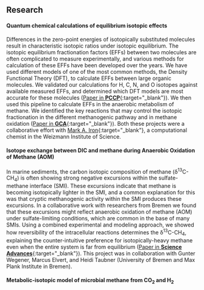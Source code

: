 ## Research

#### Quantum chemical calculations of equilibrium isotopic effects
Differences in the zero-point energies of isotopically substituted molecules result in characteristic isotopic ratios under isotopic equilibrium. The isotopic equilibrium fractionation factors (EFFs) between two molecules are often complicated to measure experimentally, and various methods for calculation of these EFFs have been developed over the years. We have used different models of one of the most common methods, the Density Functional Theory (DFT), to calculate EFFs between large organic molecules. We validated our calculations for H, C, N, and O isotopes against available measured EFFs, and determined which DFT models are most accurate for these molecules ([Paper in **PCCP**](https://doi.org/10.1039/C9CP02975C){:target="_blank"}). We then used this pipeline to calculate EFFs in the anaerobic metabolism of methane. We identified the key reactions that may control the isotopic fractionation in the different methanogenic pathway and in methane oxidation ([Paper in **GCA**](https://doi.org/10.1016/j.gca.2020.10.018){:target="_blank"}). Both these projects were a collaborative effort with [Mark A. Iron](https://markiron.wixsite.com/wis-ccu){:target="_blank"}, a computational chemist in the Weizmann Institute of Science.

#### Isotope exchange between DIC and methane during Anaerobic Oxidation of Methane (AOM)
In marine sediments, the carbon isotopic composition of methane (&#948;<sup>13</sup>C-CH<sub>4</sub>) is often showing strong negative excursions within the sulfate-methane interface (SMI). These excursions indicate that methane is becoming isotopically lighter in the SMI, and a common explanation for this was that cryptic methanogenic activity within the SMI produces these excursions. In a collaborative work with researchers from Bremen we found that these excursions might reflect anaerobic oxidation of methane (AOM) under sulfate-limiting conditions, which are common in the base of many SMIs. Using a combined experimental and modeling approach, we showed how reversibility of the intracellular reactions determines the &#948;<sup>13</sup>C-CH<sub>4</sub>, explaining the counter-intuitive preference for isotopically-heavy methane even when the entire system is far from equilibrium ([Paper in **Science Advances**](http://doi.org/10.1126/sciadv.abe4939){:target="_blank"}). This project was in collaboration with Gunter Wegener, Marcus Elvert, and Heidi Taubner (University of Bremen and Max Plank Institute in Bremen).

#### Metabolic-isotopic model of microbial methane from CO<sub>2</sub> and H<sub>2</sub>
